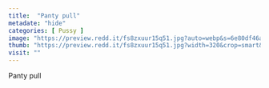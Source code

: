 ```yaml
---
title:  "Panty pull"
metadate: "hide"
categories: [ Pussy ]
image: "https://preview.redd.it/fs8zxuur15q51.jpg?auto=webp&s=6e80df46a677adfbac828b4ee6a6fe844cea478b"
thumb: "https://preview.redd.it/fs8zxuur15q51.jpg?width=320&crop=smart&auto=webp&s=87bf9d2ab965542c9dd6809654fa3b0c53c81a29"
visit: ""
---
```

Panty pull
